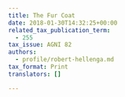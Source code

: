 ```yaml
---
title: The Fur Coat
date: 2018-01-30T14:32:25+00:00
related_tax_publication_term:
  - 255
tax_issue: AGNI 82
authors:
  - profile/robert-hellenga.md
tax_format: Print
translators: []

---
```

